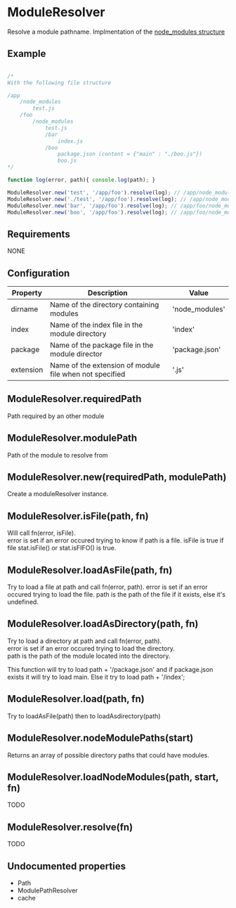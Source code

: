 ModuleResolver
=============

Resolve a module pathname. Implmentation of the [node_modules structure](http://nodejs.org/api/modules.html#modules_all_together)

## Example

```javascript

/*
With the following file structure

/app
	/node_modules
		test.js
	/foo
		/node_modules
			test.js
			/bar
				index.js
			/boo
				package.json (content = {"main" : "./boo.js"})
				boo.js
*/

function log(error, path){ console.log(path); }

ModuleResolver.new('test', '/app/foo').resolve(log); // /app/node_modules/test.js 
ModuleResolver.new('./test', '/app/foo').resolve(log); // /app/node_modules/foo/node_modules/test.js
ModuleResolver.new('bar', '/app/foo').resolve(log); // /app/foo/node_modules/bar/index.js
ModuleResolver.new('boo', '/app/foo').resolve(log); // /app/foo/node_modules/boo/boo.js

```

## Requirements

NONE

## Configuration

Property 		| Description							| Value
----------------------- | -------------------------------------------------------------	| ---------------
dirname			| Name of the directory containing modules			| 'node_modules'
index			| Name of the index file in the module directory		| 'index'
package			| Name of the package file in the module director		| 'package.json'
extension		| Name of the extension of module file when not specified	| '.js'

## ModuleResolver.requiredPath

Path required by an other module

## ModuleResolver.modulePath

Path of the module to resolve from

## ModuleResolver.new(requiredPath, modulePath)

Create a moduleResolver instance.

## ModuleResolver.isFile(path, fn)

Will call fn(error, isFile).  
error is set if an error occured trying to know if path is a file.
isFile is true if file stat.isFile() or stat.isFIFO() is true.

## ModuleResolver.loadAsFile(path, fn)

Try to load a file at path and call fn(error, path).
error is set if an error occured trying to load the file.
path is the path of the file if it exists, else it's undefined.

## ModuleResolver.loadAsDirectory(path, fn)

Try to load a directory at path and call fn(error, path).  
error is set if an error occured trying to load the directory.  
path is the path of the module located into the directory.  

This function will try to load path + '/package.json' and if package.json exists it will try to load main.
Else it try to load path + '/index';

## ModuleResolver.load(path, fn)

Try to loadAsFile(path) then to loadAsdirectory(path)

## ModuleResolver.nodeModulePaths(start)

Returns an array of possible directory paths that could have modules.  

## ModuleResolver.loadNodeModules(path, start, fn)

TODO

## ModuleResolver.resolve(fn)

TODO

## Undocumented properties

- Path
- ModulePathResolver
- cache
